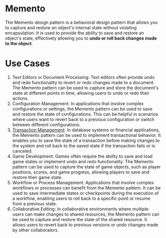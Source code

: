 # Memento

The Memento design pattern is a behavioral design pattern that allows you to capture and restore an object's internal state without violating encapsulation. It is used to provide the ability to save and restore an object's state, effectively allowing you to **undo or roll back changes made to the object**.

# Use Cases

1. Text Editors or Document Processing: Text editors often provide undo and redo functionality to revert or redo changes made to a document. The Memento pattern can be used to capture and store the document's state at different points in time, allowing users to undo or redo their actions.
2. Configuration Management: In applications that involve complex configurations or settings, the Memento pattern can be used to save and restore the state of configurations. This can be helpful in scenarios where users want to revert back to a previous configuration or switch between different configurations.
3. [Transaction Management](./use-cases/Transaction): In database systems or financial applications, the Memento pattern can be used to implement transactional behavior. It enables you to save the state of a transaction before making changes to the system and roll back to the saved state if the transaction fails or is canceled.
4. Game Development: Games often require the ability to save and load game states or implement undo and redo functionality. The Memento pattern can be used to capture the state of game objects, such as player positions, scores, and game progress, allowing players to save and restore their game state.
5. Workflow or Process Management: Applications that involve complex workflows or processes can benefit from the Memento pattern. It can be used to save intermediate states or checkpoints during the execution of a workflow, enabling users to roll back to a specific point or resume from a previous state.
6. Collaborative Editing: In collaborative environments where multiple users can make changes to shared resources, the Memento pattern can be used to capture and restore the state of the shared resource. It allows users to revert back to previous versions or undo changes made by other collaborators.